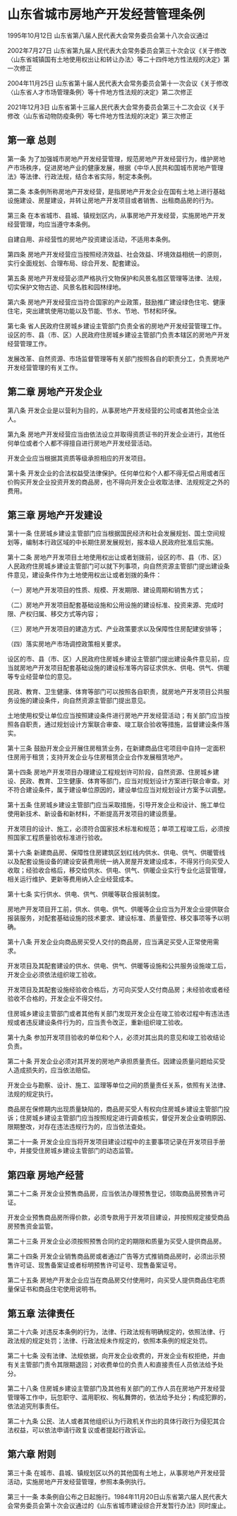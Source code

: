 # 山东省城市房地产开发经营管理条例

1995年10月12日 山东省第八届人民代表大会常务委员会第十八次会议通过

2002年7月27日 山东省第九届人民代表大会常务委员会第三十次会议《关于修改〈山东省城镇国有土地使用权出让和转让办法〉等二十四件地方性法规的决定》第一次修正

2004年11月25日 山东省第十届人民代表大会常务委员会第十一次会议《关于修改〈山东省人才市场管理条例〉等十件地方性法规的决定》第二次修正

2021年12月3日 山东省第十三届人民代表大会常务委员会第三十二次会议《关于修改〈山东省动物防疫条例〉等七件地方性法规的决定》第三次修正

<!-- INFO END -->

## 第一章  总则

第一条 为了加强城市房地产开发经营管理，规范房地产开发经营行为，维护房地产市场秩序，促进房地产业的健康发展，根据《中华人民共和国城市房地产管理法》等法律、行政法规，结合本省实际，制定本条例。

第二条 本条例所称房地产开发经营，是指房地产开发企业在国有土地上进行基础设施建设、房屋建设，并转让房地产开发项目或者销售、出租商品房的行为。

第三条 在本省城市、县城、镇规划区内，从事房地产开发经营，实施房地产开发经营管理，均应当遵守本条例。

自建自用、非经营性的房地产投资建设活动，不适用本条例。

第四条 房地产开发经营应当按照经济效益、社会效益、环境效益相统一的原则，实行全面规划、合理布局、综合开发、配套建设。

第五条 房地产开发经营必须严格执行文物保护和风景名胜区管理等法律、法规，切实保护文物古迹、风景名胜和园林绿地。

第六条 房地产开发经营应当符合国家的产业政策，鼓励推广建设绿色住宅、健康住宅，突出建筑使用功能以及节能、节水、节地、节材和环保。

第七条 省人民政府住房城乡建设主管部门负责全省的房地产开发经营管理工作。设区的市、县（市、区）人民政府住房城乡建设主管部门负责本辖区的房地产开发经营管理工作。

发展改革、自然资源、市场监督管理等有关部门按照各自的职责分工，负责房地产开发经营管理的有关工作。

## 第二章  房地产开发企业

第八条 开发企业是以营利为目的，从事房地产开发经营的公司或者其他企业法人。

第九条 房地产开发经营应当由依法设立并取得资质证书的开发企业进行，其他任何单位或者个人都不得擅自进行房地产开发经营活动。

开发企业应当根据其资质等级承担相应的开发项目。

第十条 开发企业的合法权益受法律保护。任何单位和个人都不得无偿占用或者压价购买开发企业投资开发的商品房，也不得向开发企业收取法律、法规规定之外的费用。

## 第三章  房地产开发建设

第十一条 住房城乡建设主管部门应当根据国民经济和社会发展规划、国土空间规划等，编制本行政区域的中长期住房发展规划，报本级人民政府批准后实施。

第十二条 房地产开发项目土地使用权出让或者划拨前，设区的市、县（市、区）人民政府住房城乡建设主管部门可以就下列事项，向自然资源主管部门提出建设条件意见，建设条件作为土地使用权出让或者划拨的条件：

（一）房地产开发项目的性质、规模、开发期限、建设周期和销售方式；

（二）房地产开发项目配套基础设施和公用设施的建设标准、投资来源、完成时限、产权归属、移交方式等内容；

（三）房地产开发项目的建造方式、产业政策要求以及保障性住房配建安排等；

（四）落实房地产市场调控政策相关要求。

设区的市、县（市、区）人民政府住房城乡建设主管部门提出建设条件意见前，应当就房地产开发项目配套基础设施的建设标准等内容征求供水、供电、供气、供暖等专业经营单位的意见。

民政、教育、卫生健康、体育等部门可以按照各自职责，就房地产开发项目公共服务设施的建设条件，向自然资源主管部门提出意见。

土地使用权受让单位应当按照建设条件进行房地产开发经营活动；有关部门应当按照各自职责，通过规划设计方案联合审查、竣工联合验收等措施，监督建设条件落实。

第十三条 鼓励开发企业开展住房租赁业务，在新建商品住宅项目中自持一定面积住房用于租赁；支持开发企业与住房租赁企业合作发展租赁地产。

第十四条 房地产开发项目办理建设工程规划许可阶段，自然资源、住房城乡建设、民政、教育、卫生健康、体育等部门，应当对规划设计方案进行联合审查。对不符合建设条件，属于建设单位原因的，建设单位应当对规划设计方案予以调整。

第十五条 住房城乡建设主管部门应当采取措施，引导开发企业和设计、施工单位使用新技术、新设备和新材料，不断提高开发项目的建设质量。

开发项目的设计、施工，必须符合国家技术标准和规范；单项工程竣工后，必须按照国家工程质量验收标准进行验收。

第十六条 新建商品房、保障性住房建筑区划红线内供水、供电、供气、供暖管线以及配套设施设备的建设安装费用统一纳入房屋开发建设成本，不得另行向买受人收取；经验收合格后，移交给供水、供电、供气、供暖企业实行专业化运营管理，相关运行维护、更新等费用纳入企业经营成本。

第十七条 实行供水、供电、供气、供暖等联合报装制度。

房地产开发项目开工前，供水、供电、供气、供暖等企业应当为开发企业提供联合报装服务，对配套基础设施的技术要求、建设标准、质量管控、移交事项等予以明确。

第十八条 开发企业向商品房买受人交付的商品房，应当满足买受人正常使用需求。

开发项目及其配套建设的供水、供电、供气、供暖等设施和公共服务设施竣工后，开发企业必须依法组织竣工验收。

开发项目及其配套设施经验收合格后，方可向买受人交付商品房；未经验收或者经验收不合格的，开发企业不得交付。

住房城乡建设主管部门或者其他有关部门发现开发企业在竣工验收过程中有违法违规或者违反建设条件行为的，应当责令改正，重新组织竣工验收。

第十九条 参加开发项目验收的单位和个人，必须对其出具的意见和竣工验收结论负责。

第二十条 开发企业必须对其开发的房地产承担质量责任。因建设质量问题给买受人造成损失的，应当依法赔偿。

开发企业与勘察、设计、施工、监理等单位之间的质量责任关系，依照有关法律、法规的规定执行。

商品房在保修期内出现质量缺陷的，商品房买受人有权向住房城乡建设主管部门投诉；住房城乡建设主管部门应当按照规定进行调查核实，督促开发企业查明原因、限期整改，对存在违法违规行为的，应当依法查处。

第二十一条 开发企业应当将开发项目建设过程中的主要事项记录在开发项目手册中，并接受住房城乡建设主管部门的动态监管。

## 第四章  房地产经营

第二十二条 开发企业预售商品房，应当依法办理预售登记，领取商品房预售许可证。

开发企业预售商品房所得价款，必须专款用于开发项目建设，并按照规定接受商品房预售资金监管。

第二十三条 开发企业必须按照预售合同约定的期限和质量为买受人提供商品房。

第二十四条 开发企业销售商品房或者通过广告等方式推销商品房时，必须出示预售许可证、现售备案证或者标明预售许可证号、现售备案证号。

第二十五条 房地产开发企业应当在商品房交付使用时，向买受人提供商品住宅质量保证书和商品住宅使用说明书。

## 第五章  法律责任

第二十六条 对违反本条例的行为，法律、行政法规有明确规定的，依照法律、行政法规的规定处罚；法律、行政法规未作规定的，依照本条例的规定处罚。

第二十七条 没有法律、法规依据，向开发企业收费的，开发企业有权拒绝，并由有关主管部门责令其限期退回；对收费单位的负责人和直接责任人员依法给予处分。

第二十八条 住房城乡建设主管部门及其他有关部门的工作人员在房地产开发经营管理等工作中，玩忽职守、滥用职权、徇私舞弊的，依法给予处分；构成犯罪的，依法追究刑事责任。

第二十九条 公民、法人或者其他组织认为行政机关作出的具体行政行为侵犯其合法权益，可以依法申请行政复议或者提起行政诉讼。

## 第六章  附则

第三十条 在城市、县城、镇规划区以外的其他国有土地上，从事房地产开发经营活动，实施房地产开发经营管理，参照本条例执行。

第三十一条 本条例自公布之日起施行。1984年11月20日山东省第六届人民代表大会常务委员会第十次会议通过的《山东省城市建设综合开发暂行办法》同时废止。

